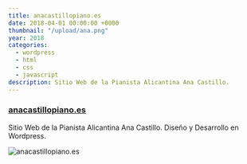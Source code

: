 ```yaml
---
title: anacastillopiano.es
date: 2018-04-01 00:00:00 +0000
thumbnail: "/upload/ana.png"
year: 2018
categories:
  - wordpress
  - html
  - css
  - javascript
description: Sitio Web de la Pianista Alicantina Ana Castillo.
---
```


### [anacastillopiano.es](https://anacastillopiano.es/)

Sitio Web de la Pianista Alicantina Ana Castillo.
Diseño y Desarrollo en Wordpress.

![anacastillopiano.es](/upload/ana.png)
